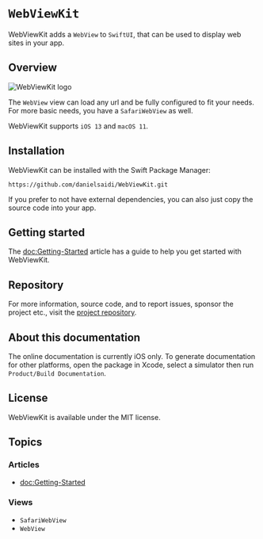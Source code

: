 # ``WebViewKit``

WebViewKit adds a `WebView` to `SwiftUI`, that can be used to display web sites in your app.



## Overview

![WebViewKit logo](Logo.png)

The ``WebView`` view can load any url and be fully configured to fit your needs. For more basic needs, you have a ``SafariWebView`` as well.

WebViewKit supports `iOS 13` and `macOS 11`.



## Installation

WebViewKit can be installed with the Swift Package Manager:

```
https://github.com/danielsaidi/WebViewKit.git
```

If you prefer to not have external dependencies, you can also just copy the source code into your app.



## Getting started

The <doc:Getting-Started> article has a guide to help you get started with WebViewKit.



## Repository

For more information, source code, and to report issues, sponsor the project etc., visit the [project repository](https://github.com/danielsaidi/WebViewKit).



## About this documentation

The online documentation is currently iOS only. To generate documentation for other platforms, open the package in Xcode, select a simulator then run `Product/Build Documentation`.



## License

WebViewKit is available under the MIT license.



## Topics

### Articles

- <doc:Getting-Started>

### Views

- ``SafariWebView``
- ``WebView``
